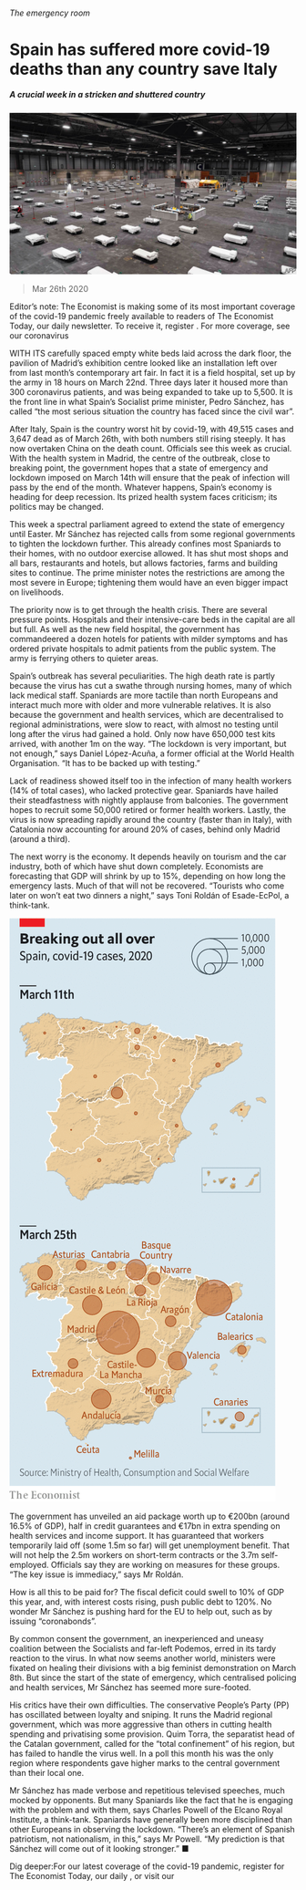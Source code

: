 ###### The emergency room

# Spain has suffered more covid-19 deaths than any country save Italy 

##### A crucial week in a stricken and shuttered country 

![image](images/20200328_EUP001_0.jpg) 

> Mar 26th 2020 

Editor’s note: The Economist is making some of its most important coverage of the covid-19 pandemic freely available to readers of The Economist Today, our daily newsletter. To receive it, register . For more coverage, see our coronavirus 

WITH ITS carefully spaced empty white beds laid across the dark floor, the pavilion of Madrid’s exhibition centre looked like an installation left over from last month’s contemporary art fair. In fact it is a field hospital, set up by the army in 18 hours on March 22nd. Three days later it housed more than 300 coronavirus patients, and was being expanded to take up to 5,500. It is the front line in what Spain’s Socialist prime minister, Pedro Sánchez, has called “the most serious situation the country has faced since the civil war”.

After Italy, Spain is the country worst hit by covid-19, with 49,515 cases and 3,647 dead as of March 26th, with both numbers still rising steeply. It has now overtaken China on the death count. Officials see this week as crucial. With the health system in Madrid, the centre of the outbreak, close to breaking point, the government hopes that a state of emergency and lockdown imposed on March 14th will ensure that the peak of infection will pass by the end of the month. Whatever happens, Spain’s economy is heading for deep recession. Its prized health system faces criticism; its politics may be changed.


This week a spectral parliament agreed to extend the state of emergency until Easter. Mr Sánchez has rejected calls from some regional governments to tighten the lockdown further. This already confines most Spaniards to their homes, with no outdoor exercise allowed. It has shut most shops and all bars, restaurants and hotels, but allows factories, farms and building sites to continue. The prime minister notes the restrictions are among the most severe in Europe; tightening them would have an even bigger impact on livelihoods.

The priority now is to get through the health crisis. There are several pressure points. Hospitals and their intensive-care beds in the capital are all but full. As well as the new field hospital, the government has commandeered a dozen hotels for patients with milder symptoms and has ordered private hospitals to admit patients from the public system. The army is ferrying others to quieter areas.

Spain’s outbreak has several peculiarities. The high death rate is partly because the virus has cut a swathe through nursing homes, many of which lack medical staff. Spaniards are more tactile than north Europeans and interact much more with older and more vulnerable relatives. It is also because the government and health services, which are decentralised to regional administrations, were slow to react, with almost no testing until long after the virus had gained a hold. Only now have 650,000 test kits arrived, with another 1m on the way. “The lockdown is very important, but not enough,” says Daniel López-Acuña, a former official at the World Health Organisation. “It has to be backed up with testing.”

Lack of readiness showed itself too in the infection of many health workers (14% of total cases), who lacked protective gear. Spaniards have hailed their steadfastness with nightly applause from balconies. The government hopes to recruit some 50,000 retired or former health workers. Lastly, the virus is now spreading rapidly around the country (faster than in Italy), with Catalonia now accounting for around 20% of cases, behind only Madrid (around a third).

The next worry is the economy. It depends heavily on tourism and the car industry, both of which have shut down completely. Economists are forecasting that GDP will shrink by up to 15%, depending on how long the emergency lasts. Much of that will not be recovered. “Tourists who come later on won’t eat two dinners a night,” says Toni Roldán of Esade-EcPol, a think-tank.

![image](images/20200328_EUM912.png) 


The government has unveiled an aid package worth up to €200bn (around 16.5% of GDP), half in credit guarantees and €17bn in extra spending on health services and income support. It has guaranteed that workers temporarily laid off (some 1.5m so far) will get unemployment benefit. That will not help the 2.5m workers on short-term contracts or the 3.7m self-employed. Officials say they are working on measures for these groups. “The key issue is immediacy,” says Mr Roldán.

How is all this to be paid for? The fiscal deficit could swell to 10% of GDP this year, and, with interest costs rising, push public debt to 120%. No wonder Mr Sánchez is pushing hard for the EU to help out, such as by issuing “coronabonds”.

By common consent the government, an inexperienced and uneasy coalition between the Socialists and far-left Podemos, erred in its tardy reaction to the virus. In what now seems another world, ministers were fixated on healing their divisions with a big feminist demonstration on March 8th. But since the start of the state of emergency, which centralised policing and health services, Mr Sánchez has seemed more sure-footed.

His critics have their own difficulties. The conservative People’s Party (PP) has oscillated between loyalty and sniping. It runs the Madrid regional government, which was more aggressive than others in cutting health spending and privatising some provision. Quim Torra, the separatist head of the Catalan government, called for the “total confinement” of his region, but has failed to handle the virus well. In a poll this month his was the only region where respondents gave higher marks to the central government than their local one.

Mr Sánchez has made verbose and repetitious televised speeches, much mocked by opponents. But many Spaniards like the fact that he is engaging with the problem and with them, says Charles Powell of the Elcano Royal Institute, a think-tank. Spaniards have generally been more disciplined than other Europeans in observing the lockdown. “There’s an element of Spanish patriotism, not nationalism, in this,” says Mr Powell. “My prediction is that Sánchez will come out of it looking stronger.” ■

Dig deeper:For our latest coverage of the covid-19 pandemic, register for The Economist Today, our daily , or visit our 

